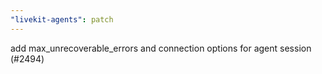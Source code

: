 ```yaml
---
"livekit-agents": patch
---
```


add max_unrecoverable_errors and connection options for agent session (#2494)

